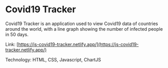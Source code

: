 # Covid19 Tracker

Covid19 Tracker is an application used to view Covid19 data of countries around the world, with a line graph showing the number of infected people in 50 days.

Link: [https://js-covid19-tracker.netlify.app/](https://js-covid19-tracker.netlify.app/)

Technology: HTML, CSS, Javascript, ChartJS
